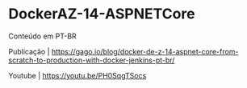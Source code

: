 # DockerAZ-14-ASPNETCore

Conteúdo em PT-BR

Publicação | https://gago.io/blog/docker-de-z-14-aspnet-core-from-scratch-to-production-with-docker-jenkins-pt-br/

Youtube | https://youtu.be/PH0SqgTSocs

